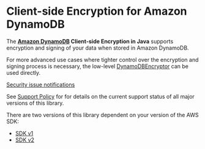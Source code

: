 # Client-side Encryption for Amazon DynamoDB

The **[Amazon DynamoDB][ddb] Client-side Encryption in Java** supports encryption and signing of your data when stored in Amazon DynamoDB.

For more advanced use cases where tighter control over the encryption and signing process is necessary, the low-level [DynamoDBEncryptor][ddbencryptor] can be used directly.

[Security issue notifications](./CONTRIBUTING.md#security-issue-notifications)

See [Support Policy](./SUPPORT_POLICY.rst) for for details on the current support status of all major versions of this library.

There are two versions of this library dependent on your version of the AWS SDK:

* [SDK v1](./sdk1/README.md)
* [SDK v2](./sdk2/README.md)

[ddb]: http://docs.aws.amazon.com/amazondynamodb/latest/developerguide/Introduction.html
[ddbencryptor]: sdk1/src/main/java/com/amazonaws/services/dynamodbv2/datamodeling/encryption/DynamoDBEncryptor.java

